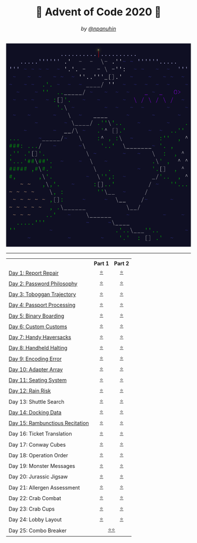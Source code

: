 <h1 align="center">🎄 Advent of Code 2020 🎄</h1>
<h6 align="center">by <a href="https://github.com/npanuhin">@npanuhin</a></h6>

<div align="center">
    <img src="../docs/2020/AoC.min.svg">
</div>

---

<!-- Solved table start -->
<table>
	<tr>
		<th></th>
		<th align="center">Part 1</th>
		<th align="center">Part 2</th>
	</tr>
	<tr>
		<td><a href="Day%2001">Day 1: Report Repair</a></td>
		<td align="center"><a href="Day%2001/part1.py">⭐</a></td>
		<td align="center"><a href="Day%2001/part2.py">⭐</a></td>
	</tr>
	<tr>
		<td><a href="Day%2002">Day 2: Password Philosophy</a></td>
		<td align="center"><a href="Day%2002/part1.py">⭐</a></td>
		<td align="center"><a href="Day%2002/part2.py">⭐</a></td>
	</tr>
	<tr>
		<td><a href="Day%2003">Day 3: Toboggan Trajectory</a></td>
		<td align="center"><a href="Day%2003/part1.py">⭐</a></td>
		<td align="center"><a href="Day%2003/part2.py">⭐</a></td>
	</tr>
	<tr>
		<td><a href="Day%2004">Day 4: Passport Processing</a></td>
		<td align="center"><a href="Day%2004/part1.py">⭐</a></td>
		<td align="center"><a href="Day%2004/part2.py">⭐</a></td>
	</tr>
	<tr>
		<td><a href="Day%2005">Day 5: Binary Boarding</a></td>
		<td align="center"><a href="Day%2005/part1.py">⭐</a></td>
		<td align="center"><a href="Day%2005/part2.py">⭐</a></td>
	</tr>
	<tr>
		<td><a href="Day%2006">Day 6: Custom Customs</a></td>
		<td align="center"><a href="Day%2006/part1.py">⭐</a></td>
		<td align="center"><a href="Day%2006/part2.py">⭐</a></td>
	</tr>
	<tr>
		<td><a href="Day%2007">Day 7: Handy Haversacks</a></td>
		<td align="center"><a href="Day%2007/part1.py">⭐</a></td>
		<td align="center"><a href="Day%2007/part2.py">⭐</a></td>
	</tr>
	<tr>
		<td><a href="Day%2008">Day 8: Handheld Halting</a></td>
		<td align="center"><a href="Day%2008/part1.py">⭐</a></td>
		<td align="center"><a href="Day%2008/part2.py">⭐</a></td>
	</tr>
	<tr>
		<td><a href="Day%2009">Day 9: Encoding Error</a></td>
		<td align="center"><a href="Day%2009/part1.py">⭐</a></td>
		<td align="center"><a href="Day%2009/part2.py">⭐</a></td>
	</tr>
	<tr>
		<td><a href="Day%2010">Day 10: Adapter Array</a></td>
		<td align="center"><a href="Day%2010/part1.py">⭐</a></td>
		<td align="center"><a href="Day%2010/part2.py">⭐</a></td>
	</tr>
	<tr>
		<td><a href="Day%2011">Day 11: Seating System</a></td>
		<td align="center"><a href="Day%2011/part1.py">⭐</a></td>
		<td align="center"><a href="Day%2011/part2.py">⭐</a></td>
	</tr>
	<tr>
		<td><a href="Day%2012">Day 12: Rain Risk</a></td>
		<td align="center"><a href="Day%2012/part1.py">⭐</a></td>
		<td align="center"><a href="Day%2012/part2.py">⭐</a></td>
	</tr>
	<tr>
		<td>Day 13: Shuttle Search</td>
		<td align="center"><a href="Day%2013/part1.py">⭐</a></td>
		<td align="center"><a href="Day%2013/part2.py">⭐</a></td>
	</tr>
	<tr>
		<td><a href="Day%2014">Day 14: Docking Data</a></td>
		<td align="center"><a href="Day%2014/part1.py">⭐</a></td>
		<td align="center"><a href="Day%2014/part2.py">⭐</a></td>
	</tr>
	<tr>
		<td><a href="Day%2015">Day 15: Rambunctious Recitation</a></td>
		<td align="center"><a href="Day%2015/part1.py">⭐</a></td>
		<td align="center"><a href="Day%2015/part2.py">⭐</a></td>
	</tr>
	<tr>
		<td>Day 16: Ticket Translation</td>
		<td align="center"><a href="Day%2016/part1.py">⭐</a></td>
		<td align="center"><a href="Day%2016/part2.py">⭐</a></td>
	</tr>
	<tr>
		<td>Day 17: Conway Cubes</td>
		<td align="center"><a href="Day%2017/part1.py">⭐</a></td>
		<td align="center"><a href="Day%2017/part2.py">⭐</a></td>
	</tr>
	<tr>
		<td>Day 18: Operation Order</td>
		<td align="center"><a href="Day%2018/part1.py">⭐</a></td>
		<td align="center"><a href="Day%2018/part2.py">⭐</a></td>
	</tr>
	<tr>
		<td>Day 19: Monster Messages</td>
		<td align="center"><a href="Day%2019/part1.py">⭐</a></td>
		<td align="center"><a href="Day%2019/part2.py">⭐</a></td>
	</tr>
	<tr>
		<td>Day 20: Jurassic Jigsaw</td>
		<td align="center"><a href="Day%2020/part1.py">⭐</a></td>
		<td align="center"><a href="Day%2020/part2.py">⭐</a></td>
	</tr>
	<tr>
		<td>Day 21: Allergen Assessment</td>
		<td align="center"><a href="Day%2021/part1.py">⭐</a></td>
		<td align="center"><a href="Day%2021/part2.py">⭐</a></td>
	</tr>
	<tr>
		<td>Day 22: Crab Combat</td>
		<td align="center"><a href="Day%2022/part1.py">⭐</a></td>
		<td align="center"><a href="Day%2022/part2.py">⭐</a></td>
	</tr>
	<tr>
		<td>Day 23: Crab Cups</td>
		<td align="center"><a href="Day%2023/part1.py">⭐</a></td>
		<td align="center"><a href="Day%2023/part2.py">⭐</a></td>
	</tr>
	<tr>
		<td>Day 24: Lobby Layout</td>
		<td align="center"><a href="Day%2024/part1.py">⭐</a></td>
		<td align="center"><a href="Day%2024/part2.py">⭐</a></td>
	</tr>
	<tr>
		<td>Day 25: Combo Breaker</td>
		<td align="center" colspan="2"><a href="Day%2025/part1.py">⭐⭐</a></td>
	</tr>
</table>
<!-- Solved table end -->

<!-- |                                               |                           |                          |
|  Total:                                       |           25/25           |          25/25           | -->
